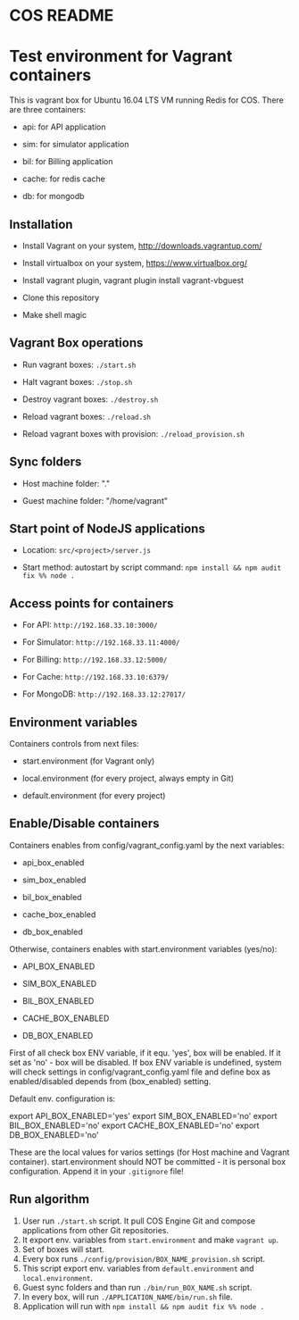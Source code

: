 # COS README

# Test environment for Vagrant containers

This is vagrant box for Ubuntu 16.04 LTS VM running Redis for COS.
There are three containers:

- api: for API application

- sim: for simulator application

- bil: for Billing application

- cache: for redis cache

- db: for mongodb

## Installation

- Install Vagrant on your system, http://downloads.vagrantup.com/

- Install virtualbox on your system, https://www.virtualbox.org/

- Install vagrant plugin, vagrant plugin install vagrant-vbguest

- Clone this repository

- Make shell magic

## Vagrant Box operations

- Run vagrant boxes: ```./start.sh ```

- Halt vagrant boxes: ```./stop.sh ```

- Destroy vagrant boxes: ```./destroy.sh ```

- Reload vagrant boxes: ```./reload.sh```

- Reload vagrant boxes with provision: ```./reload_provision.sh```

## Sync folders

- Host machine folder:          "."

- Guest machine folder:         "/home/vagrant"

## Start point of NodeJS applications

- Location: ```src/<project>/server.js```

- Start method: autostart by script command: ```npm install && npm audit fix %% node .```

## Access points for containers

- For API: ```http://192.168.33.10:3000/```

- For Simulator: ```http://192.168.33.11:4000/```

- For Billing: ```http://192.168.33.12:5000/```

- For Cache: ```http://192.168.33.10:6379/```

- For MongoDB: ```http://192.168.33.12:27017/```

## Environment variables

Containers controls from next files:

- start.environment (for Vagrant only)

- local.environment (for every project, always empty in Git)

- default.environment (for every project)

## Enable/Disable containers

Containers enables from config/vagrant_config.yaml by the next variables:

- api_box_enabled

- sim_box_enabled

- bil_box_enabled

- cache_box_enabled

- db_box_enabled

Otherwise, containers enables with start.environment variables (yes/no):

- API_BOX_ENABLED

- SIM_BOX_ENABLED

- BIL_BOX_ENABLED

- CACHE_BOX_ENABLED

- DB_BOX_ENABLED

First of all check box ENV variable, if it equ. 'yes', box will be enabled. If it set as 'no' - box will be disabled. If box ENV variable is undefined, system will check settings in config/vagrant_config.yaml file and define box as enabled/disabled depends from (box_enabled) setting.

Default env. configuration is:

export API_BOX_ENABLED='yes'
export SIM_BOX_ENABLED='no'
export BIL_BOX_ENABLED='no'
export CACHE_BOX_ENABLED='no'
export DB_BOX_ENABLED='no'

These are the local values for varios settings (for Host machine and Vagrant container). start.environment should NOT be committed - it is personal box configuration. Append it in your ```.gitignore``` file!

## Run algorithm

1. User run ```./start.sh``` script. It pull COS Engine Git and compose applications from other Git repositories.
2. It export env. variables from ```start.environment``` and make ```vagrant up```.
3. Set of boxes will start.
4. Every box runs ```./config/provision/BOX_NAME_provision.sh``` script.
5. This script export env. variables from ```default.environment``` and ```local.environment```.
6. Guest sync folders and than run ```./bin/run_BOX_NAME.sh``` script.
7. In every box, will run ```./APPLICATION_NAME/bin/run.sh``` file.
8. Application will run with ```npm install && npm audit fix %% node .```
